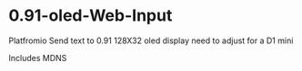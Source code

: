 # 0.91-oled-Web-Input
Platfromio Send text to 0.91  128X32 oled display need to adjust for a D1 mini

Includes MDNS
